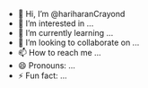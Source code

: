 - 👋 Hi, I’m @hariharanCrayond
- 👀 I’m interested in ...
- 🌱 I’m currently learning ...
- 💞️ I’m looking to collaborate on ...
- 📫 How to reach me ...
- 😄 Pronouns: ...
- ⚡ Fun fact: ...

<!---
hariharanCrayond/hariharanCrayond is a ✨ special ✨ repository because its `README.md` (this file) appears on your GitHub profile.
You can click the Preview link to take a look at your changes.
--->
